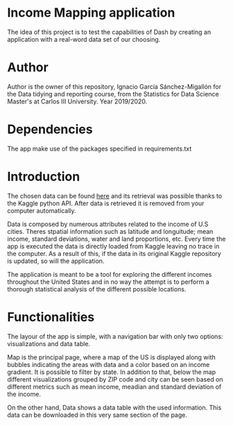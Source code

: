 # Income Mapping application

The idea of this project is to test the capabilities of Dash by creating an application with a real-word data set of our choosing.

# Author

Author is the owner of this repository, Ignacio García Sánchez-Migallón for the Data tidying and reporting course, from the Statistics for Data Science Master's at Carlos III University. Year 2019/2020.

# Dependencies

The app make use of the packages specified in requirements.txt

# Introduction

The chosen data can be found [here](https://www.kaggle.com/goldenoakresearch/us-household-income-stats-geo-locations) and its retrieval was possible thanks to the Kaggle python API. After data is retrieved it is removed from your computer automatically.

Data is composed by numerous attributes related to the income of U.S cities. Theres stpatial information such as latitude and longuitude; mean income, standard deviations, water and land proportions, etc. Every time the app is executed the data is directly loaded from Kaggle leaving no trace in the computer. As a result of this, if the data in its original Kaggle repository is updated, so will the application.

The application is meant to be a tool for exploring the different incomes throughout the United States and in no way the attempt is to perform a thorough statistical analysis of the different possible locations.

# Functionalities

The layour of the app is simple, with a navigation bar with only two options: visualizations and data table.

Map is the principal page, where a map of the US is displayed along with bubbles indicating the areas with data and a color based on an income gradient. It is possible to filter by state. In addition to that, below the map different visualizations grouped by ZIP code and city can be seen based on different metrics such as mean income, meadian and standard deviation of the income.

On the other hand, Data shows a data table with the used information. This data can be downloaded in this very same section of the page.

